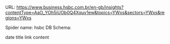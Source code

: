 URL: https://www.business.hsbc.com.br/en-gb/insights?contentType=AaO_YOh5iUOb0Q4Xquv1ew&topics=YWxs&sectors=YWxs&regions=YWxs

Spider name: hsbc
DB Schema:

date
title
link
content

